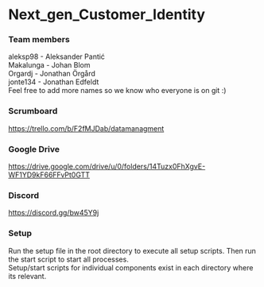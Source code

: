# Next_gen_Customer_Identity


### Team members
aleksp98 - Aleksander Pantić\
Makalunga - Johan Blom\
Orgardj - Jonathan Örgård\
jonte134 - Jonathan Edfeldt\
Feel free to add more names so we know who everyone is on git :)


### Scrumboard
https://trello.com/b/F2fMJDab/datamanagment


### Google Drive
https://drive.google.com/drive/u/0/folders/14Tuzx0FhXgvE-WF1YD9kF66FFvPt0GTT


### Discord
https://discord.gg/bw45Y9j


### Setup
Run the setup file in the root directory to execute all setup scripts. Then run the start script to start all processes. \
Setup/start scripts for individual components exist in each directory where its relevant.
